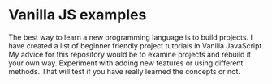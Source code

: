 # Vanilla JS examples
The best way to learn a new programming language is to build projects.
I have created a list of beginner friendly project tutorials in Vanilla JavaScript.
My advice for this repository would be to examine projects and rebuild it your own way. Experiment with adding new features or using different methods.
That will test if you have really learned the concepts or not.
